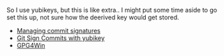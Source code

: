 
So I use yubikeys, but this is like extra.. I might put some time aside to go set this up, not sure how the deerived key would get stored.

- [Managing commit signatures](https://docs.github.com/en/authentication/managing-commit-signature-verification)
- [Git Sign Commits with yubikey](https://github.com/YubicoLabs/sign-git-commits-yubikey)
- [GPG4Win](https://www.openpgp.org/software/gpg4win/)
